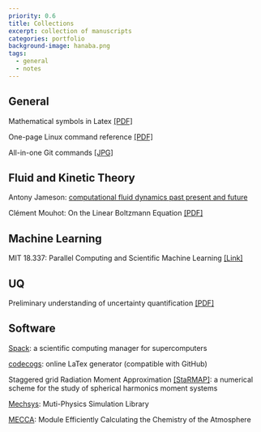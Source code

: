 ```yaml
---
priority: 0.6
title: Collections
excerpt: collection of manuscripts
categories: portfolio
background-image: hanaba.png
tags:
  - general
  - notes
---
```


## General

Mathematical symbols in Latex [[PDF]](https://tbxiao.github.io/documents//latex-math.pdf)

One-page Linux command reference [[PDF]](https://files.fosswire.com/2007/08/fwunixref.pdf)

All-in-one Git commands [[JPG]](https://tbxiao.github.io/img//git.jpg)

## Fluid and Kinetic Theory

Antony Jameson: [computational fluid dynamics past present and future](https://tbxiao.github.io/documents//jameson-cfd.pdf)

Clément Mouhot: On the Linear Boltzmann Equation [[PDF]](https://cmouhot.files.wordpress.com/2010/01/chapter4.pdf)

## Machine Learning

MIT 18.337: Parallel Computing and Scientific Machine Learning [[Link]](https://mitmath.github.io/18337/)

## UQ

Preliminary understanding of uncertainty quantification [[PDF]](https://tbxiao.github.io/documents//understand-uq.pdf)

## Software

[Spack](https://spack.io/): a scientific computing manager for supercomputers

[codecogs](https://www.codecogs.com/latex/eqneditor.php): online LaTex generator (compatible with GitHub)

Staggered grid Radiation Moment Approximation [[StaRMAP]](https://www.math.temple.edu/~seibold/research/starmap/): a numerical scheme for the study of spherical harmonics moment systems

[Mechsys](http://mechsys.nongnu.org): Muti-Physics Simulation Library

[MECCA](http://www.rolf-sander.net/messy/mecca/): Module Efficiently Calculating the Chemistry of the Atmosphere